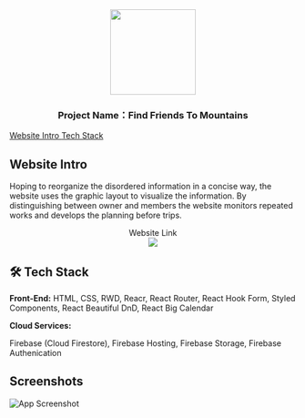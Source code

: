
<div id="header" align="center">
  <img src="https://media.giphy.com/media/M9gbBd9nbDrOTu1Mqx/giphy.gif" width="150"/>
</div>


<h3 align="center">Project Name：Find Friends To Mountains</h3>
<div id="badges"　align="center">
  <a href="your-youtube-URL"> Website Intro </a>
  <a href="your-twitter-URL"> Tech Stack </a>
</div>

## Website Intro

Hoping to reorganize the disordered information in a concise way, the website uses the graphic layout to visualize the information. By distinguishing between owner and members the website monitors repeated works and develops the planning before trips.

<div align="center"> Website Link </div>
<div align="center"><a href="https://find-friends-to-mountain.web.app/" width="30"><img src="https://upload.cc/i1/2022/10/14/w4dT6D.png"/></a></div>



## 🛠 Tech Stack

**Front-End:** HTML, CSS, RWD, Reacr, React Router, React Hook Form, Styled Components, React Beautiful DnD, React Big Calendar

**Cloud Services:** 

Firebase (Cloud Firestore), Firebase Hosting, Firebase Storage, Firebase Authenication

## Screenshots

![App Screenshot](https://upload.cc/i1/2022/10/13/zybxWN.jpg)


